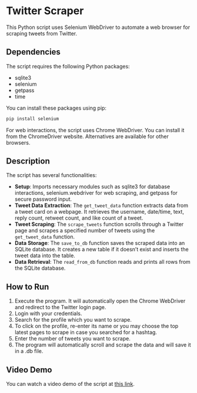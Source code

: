# Twitter Scraper

This Python script uses Selenium WebDriver to automate a web browser for scraping tweets from Twitter.

## Dependencies

The script requires the following Python packages:

- sqlite3
- selenium
- getpass
- time

You can install these packages using pip:

```bash
pip install selenium
```

For web interactions, the script uses Chrome WebDriver. You can install it from the ChromeDriver website. Alternatives are available for other browsers.

## Description

The script has several functionalities:

- **Setup**: Imports necessary modules such as sqlite3 for database interactions, selenium.webdriver for web scraping, and getpass for secure password input.
- **Tweet Data Extraction**: The `get_tweet_data` function extracts data from a tweet card on a webpage. It retrieves the username, date/time, text, reply count, retweet count, and like count of a tweet.
- **Tweet Scraping**: The `scrape_tweets` function scrolls through a Twitter page and scrapes a specified number of tweets using the `get_tweet_data` function.
- **Data Storage**: The `save_to_db` function saves the scraped data into an SQLite database. It creates a new table if it doesn’t exist and inserts the tweet data into the table.
- **Data Retrieval**: The `read_from_db` function reads and prints all rows from the SQLite database.

## How to Run

1. Execute the program. It will automatically open the Chrome WebDriver and redirect to the Twitter login page.
2. Login with your credentials.
3. Search for the profile which you want to scrape.
4. To click on the profile, re-enter its name or you may choose the top latest pages to scrape in case you searched for a hashtag.
5. Enter the number of tweets you want to scrape.
6. The program will automatically scroll and scrape the data and will save it in a .db file.

## Video Demo

You can watch a video demo of the script at [this link](https://youtu.be/4BCYLSN1x4M).
